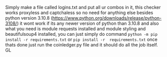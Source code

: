 Simply make a file called logins.txt and put all ur combos in it, this checker works proxyless and captchaless so no need for anything else besides python version 3.10.8 (https://www.python.org/downloads/release/python-3108/)
it wont work if its any newer version of python than 3.10.8 and also what you need is module requests installed and module styling  and beautifulsoup4 installed, you can just simply do command
`python -m pip install -r requirements.txt` or `pip install -r  requirements.txt` once thats done just run the coinledger.py file and it should do all the job itself. GL
